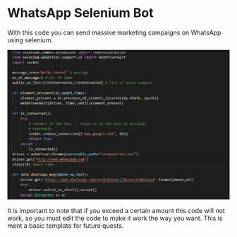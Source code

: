 # WhatsApp Selenium Bot
 
With this code you can send massive marketing campaigns on WhatsApp using selenium.

<div align=center>

![Image of main](https://github.com/mmtmn/WhatsApp_Python_Messenger/blob/master/README_image/README_image.png)

</div>

It is important to note that if you exceed a certain amount this code will not work, so you must edit the code to make it work the way you want.
This is ment a basic template for future quests.
